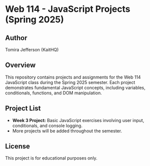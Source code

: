 # Web 114 - JavaScript Projects (Spring 2025)

## Author
Tomira Jefferson (KaitHQ)

## Overview
This repository contains projects and assignments for the Web 114 JavaScript class during the Spring 2025 semester. Each project demonstrates fundamental JavaScript concepts, including variables, conditionals, functions, and DOM manipulation.

## Project List
- **Week 3 Project:** Basic JavaScript exercises involving user input, conditionals, and console logging.
- More projects will be added throughout the semester.

## License
This project is for educational purposes only.
